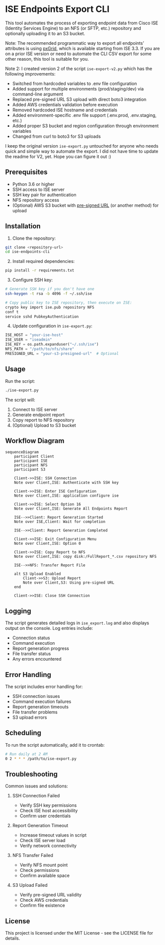 # ISE Endpoints Export CLI

This tool automates the process of exporting endpoint data from Cisco ISE (Identity Services Engine) to an NFS (or SFTP, etc.) repository and optionally uploading it to an S3 bucket.

Note: The recommended programmatic way to export all endpoints’ attributes is using [pxGrid](https://github.com/cisco-pxgrid/pxgrid-rest-ws/wiki/Endpoint), which is available starting from ISE 3.3. If you are on a prior ISE version or need to automate the CLI CSV export for some other reason, this tool is suitable for you.

Note 2: I created version 2 of the script `ise-export-v2.py` which has the following improvements:

- Switched from hardcoded variables to .env file configuration
- Added support for multiple environments (prod/staging/dev) via command-line argument
- Replaced pre-signed URL S3 upload with direct boto3 integration
- Added AWS credentials validation before execution
- Removed hardcoded ISE hostname and credentials
- Added environment-specific .env file support (.env.prod, .env.staging, etc.)
- Added proper S3 bucket and region configuration through environment variables
- Changed from curl to boto3 for S3 uploads

I keep the original version `ise-export.py` untouched for anyone who needs quick and simple way to automate the export. I did not have time to update the readme for V2, yet. Hope you can figure it out :)

## Prerequisites

- Python 3.6 or higher
- SSH access to ISE server
- SSH key pair for authentication
- NFS repository access
- (Optional) AWS S3 bucket with [pre-signed URL](https://docs.aws.amazon.com/AmazonS3/latest/userguide/ShareObjectPreSignedURL.html) (or another method) for upload

## Installation

1. Clone the repository:
```bash
git clone <repository-url>
cd ise-endpoints-cli
```

2. Install required dependencies:
```bash
pip install -r requirements.txt
```

3. Configure SSH key:
```bash
# Generate SSH key if you don't have one
ssh-keygen -t rsa -b 4096 -f ~/.ssh/ise

# Copy public key to ISE repository, then execute on ISE:
crypto key import ise.pub repository NFS
conf t
service sshd PubkeyAuthentication
```

4. Update configuration in `ise-export.py`:
```python
ISE_HOST = "your-ise-host"
ISE_USER = "iseadmin"
ISE_KEY = os.path.expanduser("~/.ssh/ise")
NFS_PATH = "/path/to/nfs/share"
PRESIGNED_URL = "your-s3-presigned-url"  # Optional
```

## Usage

Run the script:
```bash
./ise-export.py
```

The script will:
1. Connect to ISE server
2. Generate endpoint report
3. Copy report to NFS repository
4. (Optional) Upload to S3 bucket

## Workflow Diagram

```mermaid
sequenceDiagram
    participant Client
    participant ISE
    participant NFS
    participant S3

    Client->>ISE: SSH Connection
    Note over Client,ISE: Authenticate with SSH key
    
    Client->>ISE: Enter ISE Configuration
    Note over Client,ISE: application configure ise
    
    Client->>ISE: Select Option 16
    Note over Client,ISE: Generate All Endpoints Report
    
    ISE-->>Client: Report Generation Started
    Note over ISE,Client: Wait for completion
    
    ISE-->>Client: Report Generation Completed
    
    Client->>ISE: Exit Configuration Menu
    Note over Client,ISE: Option 0
    
    Client->>ISE: Copy Report to NFS
    Note over Client,ISE: copy disk:/FullReport_*.csv repository NFS
    
    ISE-->>NFS: Transfer Report File
    
    alt S3 Upload Enabled
        Client->>S3: Upload Report
        Note over Client,S3: Using pre-signed URL
    end
    
    Client->>ISE: Close SSH Connection
```

## Logging

The script generates detailed logs in `ise_export.log` and also displays output on the console. Log entries include:
- Connection status
- Command execution
- Report generation progress
- File transfer status
- Any errors encountered

## Error Handling

The script includes error handling for:
- SSH connection issues
- Command execution failures
- Report generation timeouts
- File transfer problems
- S3 upload errors

## Scheduling

To run the script automatically, add it to crontab:

```bash
# Run daily at 2 AM
0 2 * * * /path/to/ise-export.py
```

## Troubleshooting

Common issues and solutions:

1. SSH Connection Failed
   - Verify SSH key permissions
   - Check ISE host accessibility
   - Confirm user credentials

2. Report Generation Timeout
   - Increase timeout values in script
   - Check ISE server load
   - Verify network connectivity

3. NFS Transfer Failed
   - Verify NFS mount point
   - Check permissions
   - Confirm available space

4. S3 Upload Failed
   - Verify pre-signed URL validity
   - Check AWS credentials
   - Confirm file existence

## License

This project is licensed under the MIT License - see the LICENSE file for details. 
